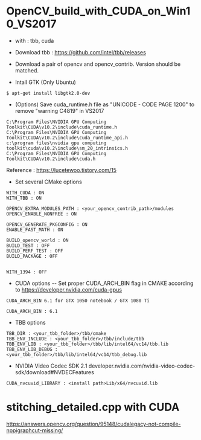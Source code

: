 # OpenCV_build_with_CUDA_on_Win10_VS2017

- with : tbb, cuda

- Download tbb :
https://github.com/intel/tbb/releases

- Download a pair of opencv and opencv_contrib. Version should be matched.

- Intall GTK (Only Ubuntu)
```
$ apt-get install libgtk2.0-dev
```

- (Options) Save cuda_runtime.h file as "UNICODE - CODE PAGE 1200" to remove "warning C4819" in VS2017
```
C:\Program Files\NVIDIA GPU Computing Toolkit\CUDA\v10.2\include\cuda_runtime.h
C:\Program Files\NVIDIA GPU Computing Toolkit\CUDA\v10.2\include\cuda_runtime_api.h
c:\program files\nvidia gpu computing toolkit\cuda\v10.2\include\sm_20_intrinsics.h
C:\Program Files\NVIDIA GPU Computing Toolkit\CUDA\v10.2\include\cuda.h
```
Reference : https://lucetewoo.tistory.com/15

- Set several CMake options

```
WITH_CUDA : ON
WITH_TBB : ON

OPENCV_EXTRA_MODULES_PATH : <your_opencv_contrib_path>/modules
OPENCV_ENABLE_NONFREE : ON

OPENCV_GENERATE_PKGCONFIG : ON
ENABLE_FAST_MATH : ON

BUILD_opencv_world : ON
BUILD_TEST : OFF
BUILD_PERF_TEST : OFF
BUILD_PACKAGE : OFF


WITH_1394 : OFF

```
- CUDA options
-- Set proper CUDA_ARCH_BIN flag in CMAKE according to https://developer.nvidia.com/cuda-gpus
```
CUDA_ARCH_BIN 6.1 for GTX 1050 notebook / GTX 1080 Ti
```

```
CUDA_ARCH_BIN : 6.1 
```

- TBB options

```
TBB_DIR : <your_tbb_folder>/tbb/cmake
TBB_ENV_INCLUDE : <your_tbb_folder>/tbb/include/tbb
TBB_ENV_LIB : <your_tbb_folder>/tbb/lib/intel64/vc14/tbb.lib
TBB_ENV_LIB_DEBUG : <your_tbb_folder>/tbb/lib/intel64/vc14/tbb_debug.lib
```

- NVIDIA Video Codec SDK 2.1
developer.nvidia.com/nvidia-video-codec-sdk/download#NVDECFeatures

```
CUDA_nvcuvid_LIBRARY : <install path>Lib/x64/nvcuvid.lib
```



# stitching_detailed.cpp with CUDA

https://answers.opencv.org/question/95148/cudalegacy-not-compile-nppigraphcut-missing/

